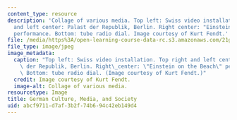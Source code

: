 ```yaml
---
content_type: resource
description: 'Collage of various media. Top left: Swiss video installation. Top right
  and left center: Palast der Republik, Berlin. Right center: "Einstein on the Beach"
  performance. Bottom: tube radio dial. Image courtesy of Kurt Fendt.'
file: /media/https%3A/open-learning-course-data-rc.s3.amazonaws.com/21g-414-german-culture-media-and-society-fall-2006/abcf9711d7af3b2f74b694c42eb149d4_21g-414f06.jpg
file_type: image/jpeg
image_metadata:
  caption: "Top left: Swiss video installation. Top right and left center: Palast\
    \ der Republik, Berlin. Right\_center: \"Einstein on the Beach\" performance.\
    \ Bottom: tube radio dial. (Image courtesy of Kurt Fendt.)"
  credit: Image courtesy of Kurt Fendt.
  image-alt: Collage of various media.
resourcetype: Image
title: German Culture, Media, and Society
uid: abcf9711-d7af-3b2f-74b6-94c42eb149d4
---
```

